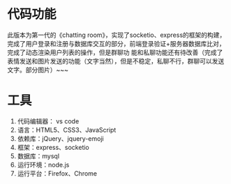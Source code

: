 # 代码功能
此版本为第一代的《chatting room》，实现了socketio、express的框架的构建，完成了用户登录和注册与数据库交互的部分，前端登录验证+服务器数据库比对，完成了动态渲染用户列表的操作，但是群聊功
能和私聊功能还有待改善（完成了表情发送和图片发送的功能（文字当然），但是不稳定，私聊不行，群聊可以发送文字。部分图片）~~~

# 工具
1. 代码编辑器： vs code
2. 语言：HTML5、CSS3、JavaScript
3. 依赖库：jQuery、jquery-emoji
4. 框架：express、socketio
5. 数据库：mysql
6. 运行环境：node.js
7. 运行平台：Firefox、Chrome
